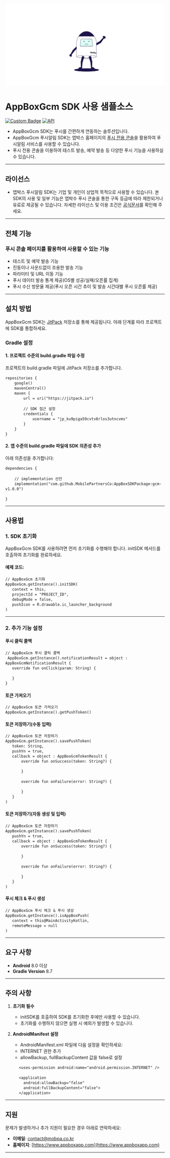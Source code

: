 ![AppBox 데모](images/AppboxVisual.jpg)

# AppBoxGcm SDK 사용 샘플소스
[![Custom Badge](https://img.shields.io/badge/JitPack-1.0.0-green.svg)](https://jitpack.io)
[![API](https://img.shields.io/badge/API-28%2B-brightgreen.svg?style=flat)](https://android-arsenal.com/api?level=28)

- AppBoxGcm SDK는 푸시를 간편하게 연동하는 솔루션입니다.
- AppBoxGcm 푸시알림 SDK는 앱박스 홈페이지의 [푸시 전용 콘솔](https://appboxapp.com/console/launchpad)을 활용하여 푸시알림 서비스를 사용할 수 있습니다.
- 푸시 전용 콘솔을 이용하여 테스트 발송, 예약 발송 등 다양한 푸시 기능을 사용하실 수 있습니다.


---

## 라이선스

- 앱박스 푸시알림 SDK는 기업 및 개인이 상업적 목적으로 사용할 수 있습니다.
  본 SDK의 사용 및 일부 기능은 앱박수 푸시 콘솔을 통한 구독 등급에 따라 제한되거나 유료로 제공될 수 있습니다.
  자세한 라이선스 및 이용 조건은 [공식문서](https://appboxapp.com/policy/terms/push)를 확인해 주세요.

---

## 전체 기능

### 푸시 콘솔 페이지를 활용하여 사용할 수 있는 기능

- 테스트 및 예약 발송 기능
- 진동이나 사운드없이 조용한 발송 기능
- 파라미터 및 URL 이동 기능
- 푸시 데이터 발송 통계 제공(OS별 성공/실패/오픈률 집계)
- 푸시 수신 방문율 제공(푸시 오픈 시간 추이 및 발송 시간대별 푸시 오픈률 제공)

---

## 설치 방법

AppBoxGcm SDK는 [JitPack](https://jitpack.io) 저장소를 통해 제공됩니다. 아래 단계를 따라 프로젝트에 SDK를 통합하세요.

### Gradle 설정

#### 1. 프로젝트 수준의 build.gradle 파일 수정

프로젝트의 build.gradle 파일에 JitPack 저장소를 추가합니다.

```
repositories {
    google()
    mavenCentral()
    maven {
        url = uri("https://jitpack.io")

        // SDK 접근 설정
        credentials {
            username = "jp_ku9piga59cvtv8rlos3utncvms"
        }
    }
}
```


#### 2. 앱 수준의 build.gradle 파일에 SDK 의존성 추가

아래 의존성을 추가합니다:

```
dependencies {

    // implementation 선언
    implementation("com.github.MobilePartnersCo:AppBoxSDKPackage:gcm-v1.0.0")

}
```

---

## 사용법

### 1. SDK 초기화

AppBoxGcm SDK를 사용하려면 먼저 초기화를 수행해야 합니다. initSDK 메서드를 호출하여 초기화를 완료하세요.

#### 예제 코드:

```
// AppBoxGcm 초기화
AppBoxGcm.getInstance().initSDK(
   context = this,
   projectId = "PROJECT_ID",
   debugMode = false,
   pushIcon = R.drawable.ic_launcher_background
)
```

---

### 2. 추가 기능 설정

#### 푸시 클릭 콜백

```
// AppBoxGcm 푸시 클릭 콜백
 AppBoxGcm.getInstance().notificationResult = object : AppBoxGcmNotificationResult {
   override fun onClick(param: String) {
       
   }
}
```

#### 토큰 가져오기

```
// AppBoxGcm 토큰 가져오기
AppBoxGcm.getInstance().getPushToken()
```

#### 토큰 저장하기(수동 입력)

```
// AppBoxGcm 토큰 저장하기
AppBoxGcm.getInstance().savePushToken(
   token: String,
   pushYn = true,
   callback = object : AppBoxGcmTokenResult {
       override fun onSuccess(token: String?) {
           
       }
       
       override fun onFailure(error: String?) {
           
       }
   }
)
```

#### 토큰 저장하기(자동 생성 및 입력)

```
// AppBoxGcm 토큰 저장하기
AppBoxGcm.getInstance().savePushToken(
   pushYn = true,
   callback = object : AppBoxGcmTokenResult {
       override fun onSuccess(token: String?) {
           
       }
       
       override fun onFailure(error: String?) {
           
       }
   }
)
```

#### 푸시 체크 & 푸시 생성

```
// AppBoxGcm 푸시 체크 & 푸시 생성
AppBoxGcm.getInstance().isAppBoxPush(
   context = this@MainActivityKotlin,
   remoteMessage = null
)
```

---

## 요구 사항

- **Android** 8.0 이상
- **Gradle Version** 8.7

---

## 주의 사항

1. **초기화 필수**
    - initSDK를 호출하여 SDK를 초기화한 후에만 사용할 수 있습니다.
    - 초기화를 수행하지 않으면 실행 시 예외가 발생할 수 있습니다.

2. **AndroidManifest 설정**
    - AndroidManifest.xml 파일에 다음 설정을 확인하세요:
    - INTERNET 권한 추가
    - allowBackup, fullBackupContent 값을 false로 설정

```
      <uses-permission android:name="android.permission.INTERNET" />

      <application
        android:allowBackup="false"
        android:fullBackupContent="false">
      </application>
```


---

## 지원

문제가 발생하거나 추가 지원이 필요한 경우 아래로 연락하세요:

- **이메일**: [contact@mobpa.co.kr](mailto:contact@mobpa.co.kr)
- **홈페이지**: [https://www.appboxapp.com](https://www.appboxapp.com)

---
